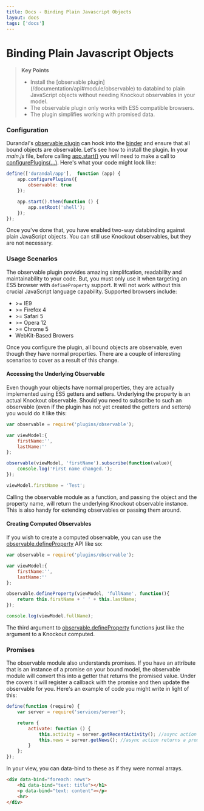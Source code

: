 ```yaml
---
title: Docs - Binding Plain Javascript Objects
layout: docs
tags: ['docs']
---
```

# Binding Plain Javascript Objects
#### 

<blockquote>
  <strong>Key Points</strong>
  <ul>
    <li>Install the [observable plugin](/documentation/api#module/observable) to databind to plain JavaScript objects without needing Knockout observables in your model.</li>
    <li>The observable plugin only works with ES5 compatible browsers.</li>
    <li>The plugin simplifies working with promised data.</li>
  </ul>
</blockquote>

### Configuration

Durandal's [observable plugin](/documentation/api#module/observable) can hook into the [binder](/documentation/api#module/binder) and ensure that all bound objects are observable. Let's see how to install the plugin. In your _main.js_ file, before calling [app.start()](/documentation/api#module/app/method/start) you will need to make a call to [configurePlugins(...)](/documentation/api#module/app/method/configurePlugins). Here's what your code might look like:

```javascript
define(['durandal/app'],  function (app) {
    app.configurePlugins({
        observable: true
    });

    app.start().then(function () {
        app.setRoot('shell');
    });
});
```

Once you've done that, you have enabled two-way databinding against plain JavaScript objects. You can still use Knockout observables, but they are not necessary.

### Usage Scenarios

The observable plugin provides amazing simplifcation, readability and maintainability to your code. But, you must only use it when targeting an ES5 browser with `defineProperty` support. It will not work without this crucial JavaScript language capability. Supported browsers include:

* &gt;= IE9
* &gt;= Firefox 4
* &gt;= Safari 5
* &gt;= Opera 12
* &gt;= Chrome 5
* WebKit-Based Browers

Once you configure the plugin, all bound objects are observable, even though they have normal properties. There are a couple of interesting scenarios to cover as a result of this change.

#### Accessing the Underlying Observable

Even though your objects have normal properties, they are actually implemented using ES5 getters and setters. Underlying the property is an actual Knockout observable. Should you need to subscribe to such an observable (even if the plugin has not yet created the getters and setters) you would do it like this:

```javascript
var observable = require('plugins/observable');

var viewModel:{
	firstName:'',
	lastName:''
};

observable(viewModel, 'firstName').subscribe(function(value){
	console.log('First name changed.');
});

viewModel.firstName = 'Test';
```

Calling the observable module as a function, and passing the object and the property name, will return the underlying Knockout observable instance. This is also handy for extending observables or passing them around.

#### Creating Computed Observables

If you wish to create a computed observable, you can use the [observable.defineProperty](/documentation/api#module/observable/method/defineProperty) API like so:

```javascript
var observable = require('plugins/observable');

var viewModel:{
	firstName:'',
	lastName:''
};

observable.defineProperty(viewModel, 'fullName', function(){
	return this.firstName + ' ' + this.lastName;
});

console.log(viewModel.fullName);
```

The third argument to [observable.defineProperty](/documentation/api#module/observable/method/defineProperty) functions just like the argument to a Knockout computed.

### Promises

The observable module also understands promises. If you have an attribute that is an instance of a promise on your bound model, the observable module will convert this into a getter that returns the promised value. Under the covers it will register a callback with the promise and then update the observable for you. Here's an example of code you might write in light of this:

```javascript
define(function (require) {
    var server = require('services/server');

    return {
        activate: function () {
            this.activity = server.getRecentActivity(); //async action returns a promise
            this.news = server.getNews(); //async action returns a promise
        }
    };
});
```
In your view, you can data-bind to these as if they were normal arrays.

```html
<div data-bind="foreach: news">
    <h1 data-bind="text: title"></h1>
    <p data-bind="text: content"></p>
    <hr>
</div>
```